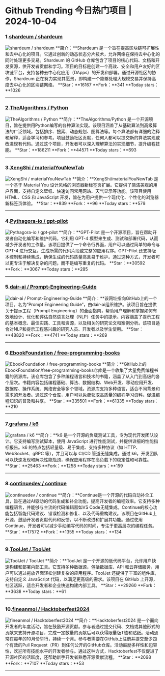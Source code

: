 # Github Trending 今日热门项目 | 2024-10-04
### 1.[shardeum / shardeum](https://github.com/shardeum/shardeum)

![shardeum / shardeum](https://opengraph.githubassets.com/a0d33a7f547a81aa15fa3840bb28931450e3e46b30d53fd42e6b9a0bfb8093f0/shardeum/shardeum)
**简介：**Shardeum 是一个旨在提高区块链可扩展性和去中心化的项目。它通过创新的动态状态分片技术，允许网络在保持去中心化的同时处理更多交易。Shardeum 的 GitHub 仓库包含了项目的核心代码、文档和开发资源，供开发者贡献和学习。项目的目标是创建一个高效、安全和用户友好的区块链平台，支持各种去中心化应用（DApps）的开发和部署。通过开源社区的协作，Shardeum 正在努力实现其愿景，即构建一个能够处理大规模交易并保持高度去中心化的区块链网络。
**Star：**16167
**Fork：**341
**Today stars：**1026

---

### 2.[TheAlgorithms / Python](https://github.com/TheAlgorithms/Python)

![TheAlgorithms / Python](https://opengraph.githubassets.com/eea61f50cd418f0ed0bf61b5d013d8c769eb5ae7e3fc9a872cb59d4dc39e9f9e/TheAlgorithms/Python)
**简介：**TheAlgorithms/Python 是一个开源项目，旨在提供用Python编写的各种算法实现。该项目涵盖了从基础算法到高级算法的广泛领域，包括排序、搜索、动态规划、图算法等。每个算法都有详细的注释和解释，适合学习和参考。项目鼓励社区贡献，任何人都可以提交新的算法实现或改进现有代码。通过这个项目，开发者可以深入理解算法的实现细节，提升编程技能。
**Star：**186211
**Fork：**44571
**Today stars：**693

---

### 3.[XengShi / materialYouNewTab](https://github.com/XengShi/materialYouNewTab)

![XengShi / materialYouNewTab](https://opengraph.githubassets.com/87d1992921a77f05553fb56e1c176ea3b154e0616f82a2473f7dcb5a989fe179/XengShi/materialYouNewTab)
**简介：**XengShi/materialYouNewTab 是一个基于 Material You 设计风格的浏览器新标签页扩展。它提供了简洁美观的用户界面，支持自定义壁纸、快速访问常用网站、天气显示等功能。该项目使用 HTML、CSS 和 JavaScript 开发，旨在为用户提供一个现代化、个性化的浏览器新标签页体验。
**Star：**839
**Fork：**96
**Today stars：**576

---

### 4.[Pythagora-io / gpt-pilot](https://github.com/Pythagora-io/gpt-pilot)

![Pythagora-io / gpt-pilot](https://opengraph.githubassets.com/35f0e36ff548f44388555a80a9d1d687c285001111405ffb4dd56eafc302c338/Pythagora-io/gpt-pilot)
**简介：**GPT-Pilot 是一个开源项目，旨在帮助开发者自动化编写和维护代码。它利用 GPT-4 模型来生成、测试和部署代码，从而减少开发者的工作量。该项目提供了一个命令行界面，用户可以通过简单的命令与 GPT-4 进行交互，生成所需的代码片段或完整的应用程序。GPT-Pilot 还支持版本控制和持续集成，确保生成的代码质量高且易于维护。通过这种方式，开发者可以更专注于解决复杂的问题，而不是编写重复的代码。
**Star：**30592
**Fork：**3067
**Today stars：**285

---

### 5.[dair-ai / Prompt-Engineering-Guide](https://github.com/dair-ai/Prompt-Engineering-Guide)

![dair-ai / Prompt-Engineering-Guide](https://opengraph.githubassets.com/9024b740fe68fda7d43e36de3df8cd52b81e2772d0eb107cf9304ef150070c45/dair-ai/Prompt-Engineering-Guide)
**简介：**该网址指向GitHub上的一个项目，名为“Prompt Engineering Guide”，由dair-ai组织维护。该项目旨在提供关于提示工程（Prompt Engineering）的全面指南，帮助用户理解和掌握如何有效地设计、优化和评估自然语言处理（NLP）任务中的提示。内容涵盖了提示工程的基本概念、最佳实践、工具和资源，以及相关的研究论文和案例分析。该项目适合对NLP和提示工程感兴趣的研究人员、开发者以及学生使用。
**Star：**48820
**Fork：**4741
**Today stars：**269

---

### 6.[EbookFoundation / free-programming-books](https://github.com/EbookFoundation/free-programming-books)

![EbookFoundation / free-programming-books](https://opengraph.githubassets.com/202207a712eab94c9eeca00f80eb686c4941fa569471fb870bf757410d9c58b4/EbookFoundation/free-programming-books)
**简介：**GitHub上的EbookFoundation/free-programming-books仓库是一个收集了大量免费编程书籍的资源库。该仓库包含了多种编程语言和技术的书籍，涵盖了从入门到高级的各个层次。书籍内容包括编程基础、算法、数据结构、Web开发、移动应用开发、数据库、操作系统、网络安全等多个领域。资源库支持多种语言，适合不同背景和需求的开发者。通过这个仓库，用户可以免费获取高质量的编程学习资料，促进编程知识的普及和共享。
**Star：**335501
**Fork：**61335
**Today stars：**210

---

### 7.[grafana / k6](https://github.com/grafana/k6)

![grafana / k6](https://repository-images.githubusercontent.com/54400687/29992200-7069-11ea-85c9-3824e56625b2)
**简介：**k6 是一个开源的负载测试工具，专为现代开发团队设计。它支持编写测试脚本，使用 JavaScript 进行性能测试，并提供详细的性能指标报告。k6 的特点包括轻量级、易于集成、支持多种协议（如 HTTP、WebSocket、gRPC 等），并且可以与 CI/CD 管道无缝集成。通过 k6，开发团队可以快速发现和解决性能瓶颈，确保应用程序在高负载下的稳定性和可靠性。
**Star：**25463
**Fork：**1258
**Today stars：**159

---

### 8.[continuedev / continue](https://github.com/continuedev/continue)

![continuedev / continue](https://opengraph.githubassets.com/77b73c5a8772c6d420ac3d09b6417d8bd9bec6b708c4cefcfc4e3495c45c6ac0/continuedev/continue)
**简介：**Continue是一个开源的代码自动补全工具，旨在通过AI驱动的代码生成和补全功能，提高开发者的编程效率。它支持多种编程语言，并能够与主流的代码编辑器如VS Code无缝集成。Continue的核心功能包括智能代码建议、错误检测和修复、以及代码重构建议。该项目在GitHub上开源，鼓励开发者贡献代码和反馈，以不断改进和扩展其功能。通过使用Continue，开发者可以减少手动编写代码的时间，专注于更高层次的编程任务。
**Star：**17572
**Fork：**1355
**Today stars：**134

---

### 9.[ToolJet / ToolJet](https://github.com/ToolJet/ToolJet)

![ToolJet / ToolJet](https://repository-images.githubusercontent.com/352933140/b0aee723-9d1d-475b-b24e-1f8dba23d052)
**简介：**ToolJet 是一个开源的低代码平台，允许用户快速构建和部署内部工具。它支持多种数据源，包括数据库、API 和云存储服务，用户可以通过拖放界面轻松创建复杂的应用程序。ToolJet 还提供了丰富的组件库，支持自定义 JavaScript 代码，以满足更高级的需求。该项目在 GitHub 上开源，社区活跃，适合开发者和企业快速构建内部工具。
**Star：**29260
**Fork：**3638
**Today stars：**61

---

### 10.[fineanmol / Hacktoberfest2024](https://github.com/fineanmol/Hacktoberfest2024)

![fineanmol / Hacktoberfest2024](https://repository-images.githubusercontent.com/152188932/1ec93f0e-1f9c-430f-9654-3bd693a59c0c)
**简介：**Hacktoberfest2024 是一个面向开发者的年度活动，旨在鼓励开源贡献。参与者通过提交代码、文档或其他形式的贡献来支持开源项目，完成一定数量的贡献后可以获得限量版T恤和贴纸。活动通常在每年的10月份举行，持续一个月。参与者需要在GitHub上注册并提交至少四个有效的Pull Request（PR）到任何公开的GitHub仓库。活动鼓励多样性和包容性，欢迎所有技能水平的开发者参与。通过这种方式，Hacktoberfest不仅促进了开源社区的活跃度，还帮助新手开发者熟悉开源贡献流程。
**Star：**2098
**Fork：**7107
**Today stars：**53

---

